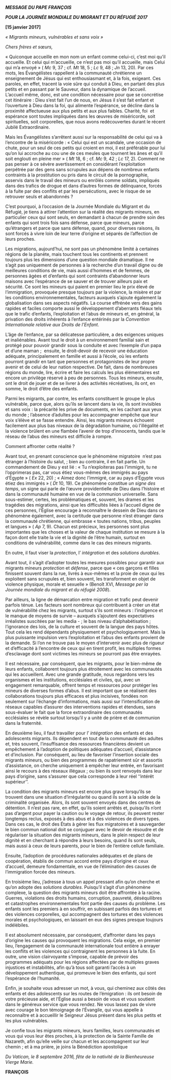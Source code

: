 ***MESSAGE DU PAPE FRANÇOIS***

***POUR LA JOURNÉE MONDIALE DU MIGRANT ET DU RÉFUGIÉ 2017***

**[15 janvier 2017]**

*« *Migrants mineurs, vulnérables et sans voix* »*

*Chers frères et sœurs,*

« Quiconque accueille en mon nom un enfant comme celui-ci, c’est moi qu’il accueille. Et celui qui m’accueille, ce n’est pas moi qu’il accueille, mais Celui qui m’a envoyé » ( *Mc* 9, 37 ; cf. *Mt* 18, 5 ; *Lc* 9, 48 ; *Jn* 13, 20). Par ces mots, les Évangélistes rappellent à la communauté chrétienne un enseignement de Jésus qui est enthousiasmant et, à la fois, exigeant. Ces paroles, en effet, tracent la voie sûre qui conduit à Dieu, en partant des plus petits et en passant par le Sauveur, dans la dynamique de l’accueil. L’accueil même, donc, est une condition nécessaire pour que se concrétise cet itinéraire : Dieu s’est fait l’un de nous, en Jésus il s’est fait enfant et l’ouverture à Dieu dans la foi, qui alimente l’espérance, se décline dans la proximité affectueuse aux plus petits et aux plus faibles. Charité, foi  et espérance sont toutes impliquées dans les œuvres de miséricorde, soit spirituelles, soit corporelles, que nous avons redécouvertes durant le récent Jubilé Extraordinaire.

Mais les Évangélistes s’arrêtent aussi sur la responsabilité de celui qui va à l’encontre de la miséricorde : « Celui qui est un scandale, une occasion de chute, pour un seul de ces petits qui croient en moi, il est préférable pour lui qu’on lui accroche au cou une de ces meules que tournent les ânes et qu’il soit englouti en pleine mer » ( *Mt* 18, 6 ; cf. *Mc* 9, 42 ; *Lc* 17, 2). Comment ne pas penser à ce sévère avertissement en considérant l’exploitation perpétrée par des gens sans scrupules aux dépens de nombreux enfants contraints à la prostitution ou pris dans le circuit de la pornographie, asservis dans le travail des mineurs ou enrôlés comme soldats, impliqués dans des trafics de drogue et dans d’autres formes de délinquance, forcés à la fuite par des conflits et par les persécutions, avec le risque de se retrouver seuls et abandonnés ?

C’est pourquoi, à l’occasion de la Journée Mondiale du Migrant et du Réfugié, je tiens à attirer l’attention sur la réalité des migrants mineurs, en particulier ceux qui sont seuls, en demandant à chacun de prendre soin des enfants qui sont trois fois sans défense, parce que mineurs, parce qu’étrangers et parce que sans défense, quand, pour diverses raisons, ils sont forcés à vivre loin de leur terre d’origine et séparés de l’affection de leurs proches.

Les migrations, aujourd’hui, ne sont pas un phénomène limité à certaines régions de la planète, mais touchent tous les continents et prennent toujours plus les dimensions d’une question mondiale dramatique. Il ne s’agit pas uniquement de personnes à la recherche d’un travail digne ou de meilleures conditions de vie, mais aussi d’hommes et de femmes, de personnes âgées et d’enfants qui sont contraints d’abandonner leurs maisons avec l’espérance de se sauver et de trouver ailleurs paix et sécurité. Ce sont les mineurs qui paient en premier lieu le prix élevé de l’immigration, provoquée presque toujours par la violence, la misère et par les conditions environnementales, facteurs auxquels s’ajoute également la globalisation dans ses aspects négatifs. La course effrénée vers des gains rapides et faciles comporte aussi le développement d’aberrants fléaux tels que le trafic d’enfants, l’exploitation et l’abus de mineurs et, en général, la privation des droits inhérents à l’enfance entérinés par la *Convention Internationale relative aux Droits de l’Enfant*.

L’âge de l’enfance, par sa délicatesse particulière, a des exigences uniques et inaliénables. Avant tout le droit à un environnement familial sain et protégé pour pouvoir grandir sous la conduite et avec l’exemple d’un papa et d’une maman ;  ensuite, le droit-devoir de recevoir une éducation adéquate, principalement en famille et aussi à l’école, où les enfants pourront grandir en tant que personnes et protagonistes de leur propre avenir et de celui de leur nation respective. De fait, dans de nombreuses régions du monde, lire, écrire et faire les calculs les plus élémentaires est encore un privilège réservé à peu de personnes. Tous les mineurs, ensuite, ont le droit de jouer et de se livrer à des activités récréatives, ils ont, en somme, le droit d’être des enfants.

Parmi les migrants, par contre, les enfants constituent le groupe le plus vulnérable, parce que, alors qu’ils se lancent dans la vie, ils sont invisibles et sans voix : la précarité les prive de documents, en les cachant aux yeux du monde ; l’absence d’adultes pour les accompagner empêche que leur voix s’élève et se fasse entendre. Ainsi, les migrants mineurs échouent facilement aux plus bas niveaux de la dégradation humaine, où l’illégalité et la violence brûlent en une flambée l’avenir de trop d’innocents, tandis que le réseau de l’abus des mineurs est difficile à rompre.

Comment affronter cette réalité ?

Avant tout, en prenant conscience que le phénomène migratoire  n’est pas étranger à l’histoire du salut, ; bien au contraire, il en fait partie. Un commandement de Dieu y est lié : « Tu n’exploiteras pas l’immigré, tu ne l’opprimeras pas, car vous étiez vous-mêmes des immigrés au pays d’Égypte » ( *Ex* 22, 20) ; « Aimez donc l’immigré, car au pays d’Égypte vous étiez des immigrés » ( *Dt* 10, 19). Ce phénomène constitue *un signe des temps*, un signe qui parle de l’œuvre providentielle de Dieu dans l’histoire et dans la communauté humaine en vue de la communion universelle. Sans sous-estimer, certes, les problématiques et, souvent, les drames et les tragédies des migrations, ainsi que les difficultés liées à l’accueil digne de ces personnes, l’Église encourage à reconnaître le dessein de Dieu dans ce phénomène également, avec la certitude que personne n’est étranger dans la communauté chrétienne, qui embrasse « toutes nations, tribus, peuples et langues » ( *Ap* 7, 9). Chacun est précieux, les personnes sont plus importantes que les choses et la valeur de chaque institution se mesure à la façon dont elle traite la vie et la dignité de l’être humain, surtout en conditions de vulnérabilité, comme dans le cas des mineurs migrants.

En outre, il faut viser la *protection*, l’ *intégration* et des *solutions durables*.

Avant tout, il s’agit d’adopter toutes les mesures possibles pour garantir aux migrants mineurs *protection* et *défense*, parce que « ces garçons et filles finissent souvent dans la rue, livrés à eux-mêmes et la proie de ceux qui les exploitent sans scrupules et, bien souvent, les transforment en objet de violence physique, morale et sexuelle » (Benoît XVI, *Message per la Journée mondiale du migrant et du réfugié 2008*).

Par ailleurs, la ligne de démarcation entre migration et trafic peut devenir parfois ténue. Les facteurs sont nombreux qui contribuent à créer un état de vulnérabilité chez les migrants, surtout s’ils sont mineurs : l’indigence et le manque de moyens de survie – auxquels s’ajoutent des expectatives irréalistes suscitées par les media - ; le bas niveau d’alphabétisation ; l’ignorance des lois, de la culture et souvent de la langue des pays hôtes. Tout cela les rend dépendants physiquement et psychologiquement. Mais la plus puissante impulsion vers l’exploitation et l’abus des enfants provient de la demande. Si l’on ne trouve pas le moyen d’intervenir avec plus de rigueur et d’efficacité à l’encontre de ceux qui en tirent profit, les multiples formes d’esclavage dont sont victimes les mineurs se pourront pas être enrayées.

Il est nécessaire, par conséquent, que les migrants, pour le bien-même de leurs enfants, collaborent toujours plus étroitement avec les communautés qui les accueillent. Avec une grande gratitude, nous regardons vers les organismes et les institutions, ecclésiales et civiles, qui, avec un engagement remarquable, offrent temps et ressources pour protéger les mineurs de diverses formes d’abus. Il est important que se réalisent des collaborations toujours plus efficaces et plus incisives, fondées non seulement sur l’échange d’informations, mais aussi sur l’intensification de réseaux capables d’assurer des interventions rapides et étendues, sans sous-évaluer le fait que la force extraordinaire des communautés ecclésiales se révèle surtout lorsqu’il y a unité de prière et de communion dans la fraternité.

En deuxième lieu, il faut travailler pour l’ *intégration* des enfants et des adolescents migrants. Ils dépendent en tout de la communauté des adultes et, très souvent, l’insuffisance des ressources financières devient un empêchement à l’adoption de politiques adéquates d’accueil, d’assistance et d’inclusion. Par conséquent, au lieu de favoriser l’insertion sociale des migrants mineurs, ou bien des programmes de rapatriement sûr et assortis d’assistance, on cherche uniquement à empêcher leur entrée, en favorisant ainsi le recours à des réseaux illégaux ; ou bien ils sont renvoyés dans leur pays d’origine, sans s’assurer que cela corresponde à leur réel ‘‘intérêt supérieur’’.

La condition des migrants mineurs est encore plus grave lorsqu’ils se trouvent dans une situation d’irrégularité ou quand ils sont à la solde de la criminalité organisée. Alors, ils sont souvent envoyés dans des centres de détention. Il n’est pas rare, en effet, qu’ils soient arrêtés et, puisqu’ils n’ont pas d’argent pour payer la caution ou le voyage de retour, ils peuvent rester longtemps reclus, exposés à des abus et à des violences de divers types. Dans ces cas, le droit des États à gérer les flux migratoires et à sauvegarder le bien commun national doit se conjuguer avec le devoir de résoudre et de régulariser la situation des migrants mineurs, dans le plein respect de leur dignité et en cherchant à répondre à leurs besoins, quand ils sont seuls, mais aussi à ceux de leurs parents, pour le bien de l’entière cellule familiale.

Ensuite, l’adoption de procédures nationales adéquates et de plans de coopération, établis de commun accord entre pays d’origine et ceux d’accueil, demeure fondamentale, en vue de l’élimination des causes de l’immigration forcée des mineurs.

En troisième lieu, j’adresse à tous un appel pressant afin qu’on cherche et qu’on adopte des *solutions durables*. Puisqu’il s’agit d’un phénomène complexe, la question des migrants mineurs doit être affrontée à la racine. Guerres, violations des droits humains, corruption, pauvreté, déséquilibres et catastrophes environnementales font partie des causes du problème. Les enfants sont les premiers à en souffrir, en subissant parfois des tortures et des violences corporelles, qui accompagnent des tortures et des violences morales et psychologiques, en laissant en eux des signes presque toujours indélébiles.

Il est absolument nécessaire, par conséquent, d’affronter dans les pays d’origine les causes qui provoquent les migrations. Cela exige, en premier lieu, l’engagement de la communauté internationale tout entière à enrayer les conflits et les violences qui contraignent les personnes à la fuite. En outre, une vision clairvoyante s’impose, capable de prévoir des programmes adéquats pour les régions affectées par de multiples graves injustices et instabilités, afin qu’à tous soit garanti l’accès à un développement authentique, qui promeuve le bien des enfants, qui sont l’espérance de l’humanité.

Enfin, je souhaite vous adresser un mot, à vous, qui cheminez aux côtés des enfants et des adolescents sur les routes de l’émigration : ils ont besoin de votre précieuse aide, et l’Église aussi a besoin de vous et vous soutient dans le généreux service que vous rendez. Ne vous lassez pas de vivre avec courage le bon témoignage de l’Évangile, qui vous appelle à reconnaître et à accueillir le Seigneur Jésus présent dans les plus petits et les plus vulnérables.

Je confie tous les migrants mineurs, leurs familles, leurs communautés et vous qui vous leur êtes proches, à la protection de la Sainte Famille de Nazareth, afin qu’elle veille sur chacun et les accompagnent sur leur chemin ; et à ma prière, je joins la Bénédiction apostolique

*Du Vatican, le 8 septembre 2016, fête de la nativité de la Bienheureuse Vierge Marie.*

**FRANÇOIS**